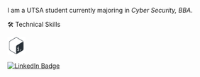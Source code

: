 I am a UTSA student currently majoring in *Cyber Security, BBA*.

:hammer_and_wrench: Technical Skills
<div>
  <img src="https://github.com/devicons/devicon/blob/master/icons/bash/bash-plain.svg" title="Bash" alt="bash" width="40" height="40"/>&nbsp;
</div>
<p> </p>
<div id="badges">
  <a href="https://www.linkedin.com/in/shante-morris-pmp®-ba563772/">
    <img src="https://img.shields.io/badge/LinkedIn-blue?style=for-the-badge&logo=linkedin&logoColor=white" alt="LinkedIn Badge"/>
</div>
